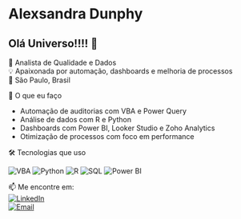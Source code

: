 # Alexsandra Dunphy 

## Olá Universo!!!! 👋
🎯 Analista de Qualidade e Dados  
💡 Apaixonada por automação, dashboards e melhoria de processos  
📍 São Paulo, Brasil 

💼 O que eu faço
- Automação de auditorias com VBA e Power Query
- Análise de dados com R e Python
- Dashboards com Power BI, Looker Studio e Zoho Analytics
- Otimização de processos com foco em performance

🛠️ Tecnologias que uso

![VBA](https://img.shields.io/badge/VBA-00B487?style=flat&logo=Microsoft&logoColor=white)
![Python](https://img.shields.io/badge/Python-3776AB?style=flat&logo=python&logoColor=white)
![R](https://img.shields.io/badge/R-276DC3?style=flat&logo=r&logoColor=white)
![SQL](https://img.shields.io/badge/SQL-4479A1?style=flat&logo=mysql&logoColor=white)
![Power BI](https://img.shields.io/badge/Power%20BI-F2C811?style=flat&logo=powerbi&logoColor=black)

 📫 Me encontre em:  
[![LinkedIn](https://img.shields.io/badge/-LinkedIn-blue?style=flat&logo=linkedin)](https://www.linkedin.com/in/alexsandraslima)  
[![Email](https://img.shields.io/badge/-Email-red?style=flat&logo=gmail)](mailto:alexsandracontact@gmail.com)

